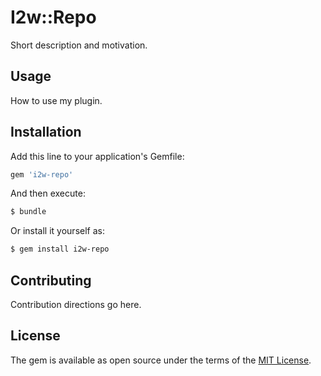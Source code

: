 # I2w::Repo
Short description and motivation.

## Usage
How to use my plugin.

## Installation
Add this line to your application's Gemfile:

```ruby
gem 'i2w-repo'
```

And then execute:
```bash
$ bundle
```

Or install it yourself as:
```bash
$ gem install i2w-repo
```

## Contributing
Contribution directions go here.

## License
The gem is available as open source under the terms of the [MIT License](https://opensource.org/licenses/MIT).
